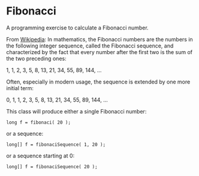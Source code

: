 # Fibonacci

A programming exercise to calculate a Fibonacci number.

From [Wikipedia](https://en.wikipedia.org/wiki/Fibonacci_number):
In mathematics, the Fibonacci numbers are the numbers in the following integer 
sequence, called the Fibonacci sequence, and characterized by the fact that every 
number after the first two is the sum of the two preceding ones:

1, 1, 2, 3, 5, 8, 13, 21, 34, 55, 89, 144, ...

Often, especially in modern usage, the sequence is extended by one more initial term:

0, 1, 1, 2, 3, 5, 8, 13, 21, 34, 55, 89, 144, ...

This class will produce either a single Fibonacci number:

	long f = fibonaci( 20 );

or a sequence:

	long[] f = fibonaciSequence( 1, 20 );

or a sequence starting at 0:

	long[] f = fibonaciSequence( 20 );


